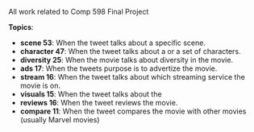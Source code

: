 All work related to Comp 598 Final Project

**Topics**:
- **scene 53**: When the tweet talks about a specific scene.
- **character 47**: When the tweet talks about a or a set of characters.
- **diversity 25**: When the movie talks about diversity in the movie.
- **ads 17**: When the tweets purpose is to advertize the movie.
- **stream 16**: When the tweet talks about which streaming service the movie is on.
- **visuals 15**: When the tweet talks about the
- **reviews 16**: When the tweet reviews the movie.
- **compare 11**: When the tweet compares the movie with other movies (usually Marvel movies)
